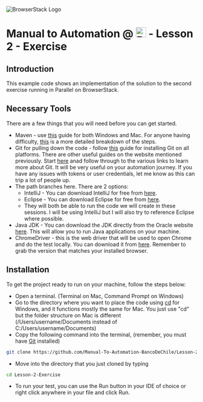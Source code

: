 ![BrowserStack Logo](https://d98b8t1nnulk5.cloudfront.net/production/images/layout/logo-header.png?1469004780)

# Manual to Automation @ <a href="https://portales.bancochile.cl/personas"><img src="https://upload.wikimedia.org/wikipedia/commons/thumb/a/aa/Banco_de_Chile_Logo.png/800px-Banco_de_Chile_Logo.png" alt="BdB" height="27" /></a> - Lesson 2 - Exercise

## Introduction

This example code shows an implementation of the solution to the second exercise running in Parallel on BrowserStack.

## Necessary Tools

There are a few things that you will need before you can get started.

* Maven - use [this](https://maven.apache.org/install.html) guide for both Windows and Mac. For anyone having difficulty, [this](https://www.baeldung.com/install-maven-on-windows-linux-mac) is a more detailed breakdown of the steps.
* Git for pulling down the code - follow [this](https://git-scm.com/book/en/v2/Getting-Started-Installing-Git) guide for installing Git on all platforms. There are other useful guides on the website mentioned previously. Start [here](https://github.com/git-guides) anad follow through to the various links to learn more about Git. It will be very useful on your automation journey. If you have any issues with tokens or user credentials, let me know as this can trip a lot of people up.
* The path branches here. There are 2 options:
    * IntelliJ - You can download IntelliJ for free from [here](https://www.jetbrains.com/idea/download/#section=mac).
    * Eclipse - You can download Eclipse for free from [here](https://www.eclipse.org/downloads/).
    * They will both be able to run the code we will create in these sessions. I will be using IntelliJ but I will also try to reference Eclipse where possible.
* Java JDK - You can download the JDK directly from the Oracle website [here](https://www.oracle.com/java/technologies/downloads/). This will allow you to run Java applications on your machine.
* ChromeDriver - this is the web driver that will be used to open Chrome and do the test locally. You can download it from [here](https://chromedriver.chromium.org/downloads). Remember to grab the version that matches your installed browser.

## Installation

To get the project ready to run on your machine, follow the steps below:

* Open a terminal. (Terminal on Mac, Command Prompt on Windows)
* Go to the directory where you want to place the code using [cd](https://docs.microsoft.com/en-us/windows-server/administration/windows-commands/cd) for Windows, and it functions mostly the same for Mac. You just use "cd" but the folder structure on Mac is different (/Users/username/Documents instead of C:/Users/username/Documents)
* Copy the following command into the terminal, (remember, you must have [Git](https://git-scm.com/downloads) installed)
```sh
git clone https://github.com/Manual-To-Automation-BancoDeChile/Lesson-2-Exercise.git.
```
* Move into the directory that you just cloned by typing
```sh
cd Lesson-2-Exercise
```
* To run your test, you can use the Run button in your IDE of choice or right click anywhere in your file and click Run.
